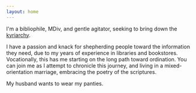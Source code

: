 ```yaml
---
layout: home
---
```


I'm a bibliophile, MDiv, and gentle agitator, seeking to bring down the [kyriarchy](https://en.wikipedia.org/wiki/Kyriarchy).

I have a passion and knack for shepherding people toward the information they need, due to my years of experience in libraries and bookstores. Vocationally, this has me starting on the long path toward ordination. You can join me as I attempt to chronicle this journey, and
living in a mixed-orientation marriage, embracing the poetry of the scriptures.

My husband wants to wear my panties.
